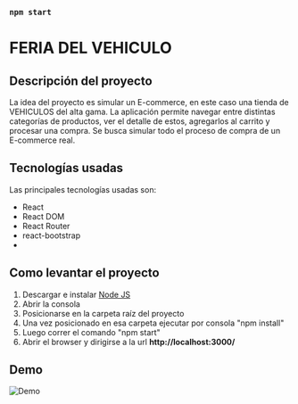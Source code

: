 
### `npm start`

# FERIA DEL VEHICULO

## Descripción del proyecto

La idea del proyecto es simular un E-commerce, en este caso una tienda de VEHICULOS del alta gama.
La aplicación permite navegar entre distintas categorías de productos, ver el detalle de estos, agregarlos al carrito y procesar una compra.
Se busca simular todo el proceso de compra de un E-commerce real.

## Tecnologías usadas

Las principales tecnologías usadas son:

  - React
  - React DOM
  - React Router
  - react-bootstrap
  -  

## Como levantar el proyecto

1. Descargar e instalar [Node JS](https://nodejs.org/en/) 
2. Abrir la consola
3. Posicionarse en la carpeta raíz del proyecto
4. Una vez posicionado en esa carpeta ejecutar por consola "npm install"
5. Luego correr el comando "npm start"
6. Abrir el browser y dirigirse a la url **http://localhost:3000/**

## Demo

![Demo](https://ecomerce16690.vercel.app/)
